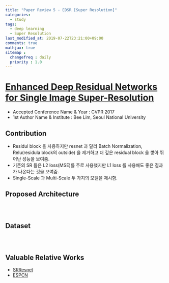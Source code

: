 ```yaml
---
title: "Paper Review 5 - EDSR [Super Resolution]"
categories:
  - study
tags:
  - deep learning
  - Super Resolution
last_modified_at: 2019-07-22T23:21:00+09:00
comments: true
mathjax: true
sitemap :
  changefreq : daily
  priority : 1.0
---
```


# [Enhanced Deep Residual Networks for Single Image Super-Resolution](https://arxiv.org/pdf/1707.02921v1.pdf)

- Accepted Conference Name & Year : CVPR 2017
- 1st Author Name & Institute : Bee Lim, Seoul National University

## Contribution

- Residul block 을 사용하지만 resnet 과 달리 Batch Normalization, Relu(residula block의 outside) 을 제거하고 더 깊은 residual block 을 쌓아 뛰어난 성능을 보여줌.
- 기존의 SR 들은 L2 loss(MSE)를 주로 사용했지만 L1 loss 를 사용해도 좋은 결과가 나온다는 것을 보여줌.
- Single-Scale 과 Multi-Scale 두 가지의 모델을 제시함.

## Proposed Architecture
<figure class="align-center">
  <img src="{{ site.url }}{{ site.baseurl }}/assets/post_images/2019-07-22-Paper-Review-5-EDSR-Super-Resolution/Untitled-1cdff0f9-1ddc-45ca-ac23-8b8981d74545.png" alt="">
</figure> 
<figure class="align-center">
  <img src="{{ site.url }}{{ site.baseurl }}/assets/post_images/2019-07-22-Paper-Review-5-EDSR-Super-Resolution/Untitled-52fb0b7e-4aa4-4895-8ba3-dfe6a0b1fda7.png" alt="">
</figure> 
<figure class="align-center">
  <img src="{{ site.url }}{{ site.baseurl }}/assets/post_images/2019-07-22-Paper-Review-5-EDSR-Super-Resolution/Untitled-d3b4bdc6-96d0-4229-8aae-f63843f82c46.png" alt="">
</figure> 

## Dataset
<figure class="align-center">
  <img src="{{ site.url }}{{ site.baseurl }}/assets/post_images/2019-07-22-Paper-Review-5-EDSR-Super-Resolution/Untitled-d70c90d1-4909-49b0-bea2-7668bb691082.png" alt="">
</figure> 
<figure class="align-center">
  <img src="{{ site.url }}{{ site.baseurl }}/assets/post_images/2019-07-22-Paper-Review-5-EDSR-Super-Resolution/Untitled-885f26ef-1b00-4f2a-baa7-e145c00fa38c.png" alt="">
</figure> 
<figure class="align-center">
  <img src="{{ site.url }}{{ site.baseurl }}/assets/post_images/2019-07-22-Paper-Review-5-EDSR-Super-Resolution/Untitled-b5bdce8a-18a5-4a41-bf1c-7c5985421ceb.png" alt="">
</figure> 

## Valuable Relative Works
- [SRResnet](https://arxiv.org/pdf/1609.04802.pdf)
- [ESPCN](https://arxiv.org/pdf/1609.05158)
